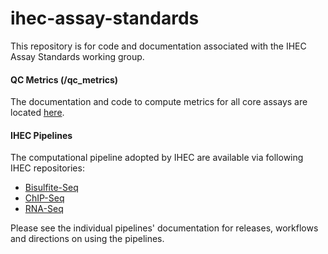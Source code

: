 ihec-assay-standards
====================

This repository is for code and documentation associated with the IHEC Assay Standards working group.

#### QC Metrics (/qc_metrics)

The documentation and code to compute metrics for all core assays are located [here](/qc_metrics).


#### IHEC Pipelines

The computational pipeline adopted by IHEC are available via following IHEC repositories:


* [Bisulfite-Seq](https://github.com/IHEC/gemBS)
* [ChIP-Seq](https://github.com/IHEC/integrative_analysis_chip) 
* [RNA-Seq](https://github.com/IHEC/grape-nf)

Please see the individual pipelines' documentation for releases, workflows and directions on using the pipelines.

